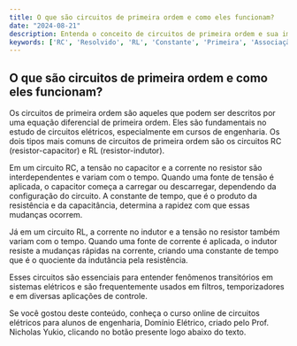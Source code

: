 ```yaml
---
title: O que são circuitos de primeira ordem e como eles funcionam?
date: "2024-08-21"
description: Entenda o conceito de circuitos de primeira ordem e sua importância em engenharia elétrica.
keywords: ['RC', 'Resolvido', 'RL', 'Constante', 'Primeira', 'Associação', 'Exercício']
---
```


## O que são circuitos de primeira ordem e como eles funcionam?

Os circuitos de primeira ordem são aqueles que podem ser descritos por uma equação diferencial de primeira ordem. Eles são fundamentais no estudo de circuitos elétricos, especialmente em cursos de engenharia. Os dois tipos mais comuns de circuitos de primeira ordem são os circuitos RC (resistor-capacitor) e RL (resistor-indutor).

Em um circuito RC, a tensão no capacitor e a corrente no resistor são interdependentes e variam com o tempo. Quando uma fonte de tensão é aplicada, o capacitor começa a carregar ou descarregar, dependendo da configuração do circuito. A constante de tempo, que é o produto da resistência e da capacitância, determina a rapidez com que essas mudanças ocorrem.

Já em um circuito RL, a corrente no indutor e a tensão no resistor também variam com o tempo. Quando uma fonte de corrente é aplicada, o indutor resiste a mudanças rápidas na corrente, criando uma constante de tempo que é o quociente da indutância pela resistência.

Esses circuitos são essenciais para entender fenômenos transitórios em sistemas elétricos e são frequentemente usados em filtros, temporizadores e em diversas aplicações de controle.

Se você gostou deste conteúdo, conheça o curso online de circuitos elétricos para alunos de engenharia, Domínio Elétrico, criado pelo Prof. Nicholas Yukio, clicando no botão presente logo abaixo do texto.